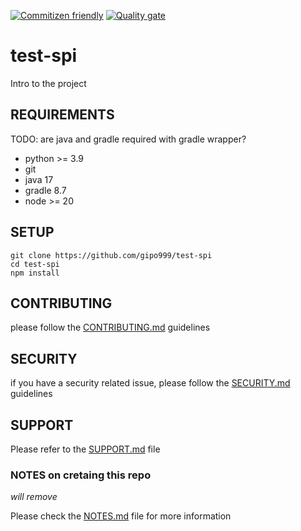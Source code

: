 [![Commitizen friendly](https://img.shields.io/badge/commitizen-friendly-brightgreen.svg)](http://commitizen.github.io/cz-cli/)
[![Quality gate](https://sonarcloud.io/api/project_badges/quality_gate?project=gipo999_test-spi)](https://sonarcloud.io/summary/new_code?id=gipo999_test-spi)

# test-spi

Intro to the project

## REQUIREMENTS

TODO: are java and gradle required with gradle wrapper?

- python >= 3.9
- git
- java 17
- gradle 8.7
- node >= 20

## SETUP

```console
git clone https://github.com/gipo999/test-spi
cd test-spi
npm install
```

## CONTRIBUTING

please follow the [CONTRIBUTING.md](.github/CONTRIBUTING.md) guidelines

## SECURITY

if you have a security related issue, please follow the [SECURITY.md](.github/SECURITY.md) guidelines

## SUPPORT

Please refer to the [SUPPORT.md](.github/SUPPORT.md) file

### NOTES on cretaing this repo

_will remove_

Please check the [NOTES.md](docs/NOTES.md) file for more information
